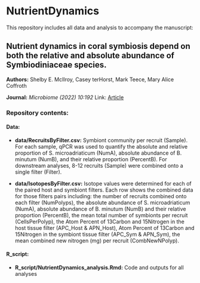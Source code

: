 # NutrientDynamics

This repository includes all data and analysis to accompany the manuscript:

## Nutrient dynamics in coral symbiosis depend on both the relative and absolute abundance of Symbiodiniaceae species.

**Authors:** Shelby E. McIlroy, Casey terHorst, Mark Teece, Mary Alice Coffroth

**Journal:** *Microbiome (2022) 10:192*
Link: [Article](https://microbiomejournal.biomedcentral.com/articles/10.1186/s40168-022-01382-0)

### Repository contents:

#### Data:

* **data/RecruitsByFilter.csv:** Symbiont community per recruit (Sample). For each sample, qPCR was used to quantify the absolute and relative proportion of S. microadriaticum (NumA), absolute abundance of B. minutum (NumB), and their relative proportion (PercentB). For downstream analyses, 8-12 recruits (Sample) were combined onto a single filter (Filter).

* **data/IsotopesByFilter.csv:** Isotope values were determined for each  of the paired host and symbiont filters. Each row shows the combined data for those filters pairs including: the number of recruits combined onto each filter (NumPolyps), the absolute abundance of S. microadriaticum (NumA), absolute abundance of B. minutum (NumB) and their relative proportion (PercentB), the mean total number of symbionts per recruit (CellsPerPolyp), the Atom Percent of 13Carbon and 15Nitrogen in the host tissue filter (APC_Host & APN_Host), Atom Percent of 13Carbon and 15Nitrogen in the symbiont tissue filter (APC_Sym & APN_Sym), the mean combined new nitrogen (mg) per recruit (CombNewNPolyp).


#### R_script:

* **R_script/NutrientDynamics_analysis.Rmd:** Code and outputs for all analyses

